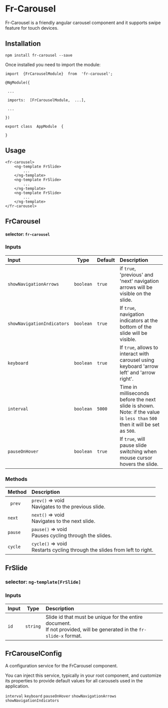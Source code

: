 # Fr-Carousel

Fr-Carousel is a friendly angular carousel component and it supports swipe feature for touch devices.


## Installation

```
npm install fr-carousel --save
```
Once installed you need to import the module:
```
import  {FrCarouselModule}  from  'fr-carousel';

@NgModule({

 ...

 imports:  [FrCarouselModule,  ...],

 ...

})

export class  AppModule  {

}
```
## Usage

```
<fr-carousel>
	<ng-template FrSlide>
		...
	</ng-template>
	<ng-template FrSlide>
		...
	</ng-template>
	<ng-template FrSlide>
		...
	</ng-template>
</fr-carousel>
```
## FrCarousel
#### selector: `fr-carousel`
### Inputs

| Input | Type | Default |Description|
| :---         |     :---:      |  :--- |:---
| `showNavigationArrows` |`boolean` | `true` |if `true`, 'previous' and 'next' navigation arrows will be visible on the slide.
| `showNavigationIndicators` | `boolean` |`true`|If `true`, navigation indicators at the bottom of the slide will be visible.   |
|`keyboard`|`boolean`|`true`|If `true`, allows to interact with carousel using keyboard 'arrow left' and 'arrow right'.
|`interval`|`boolean`|`5000`|Time in milliseconds before the next slide is shown. Note: if the value is `less than` `500` then it will be set as `500`.|
|`pauseOnHover`|`boolean`|`true`|If `true`, will pause slide switching when mouse cursor hovers the slide.|
### Methods
| Method| Description|
| :---         |:---
|` prev` |`prev()`  => void <br/>Navigates to the previous slide.
| `next` |`next()`  => void <br/>Navigates to the next slide.
| `pause` |`pause()`  => void <br/>Pauses cycling through the slides.
| `cycle` |`cycle()`  => void <br/>Restarts cycling through the slides from left to right.

## FrSlide
### selector: `ng-template[FrSlide]`
### Inputs

| Input | Type | Description|
| :---  |     :---:  |  :--- 
| `id` |`string` |Slide id that must be unique for the entire document.<br/>If not provided, will be generated in the  `fr-slide-x`  format.

## FrCarouselConfig

A configuration service for the FrCarousel component.

You can inject this service, typically in your root component, and customize its properties to provide default values for all carousels used in the application.

`interval` `keyboard` `pauseOnHover` `showNavigationArrows` `showNavigationIndicators`